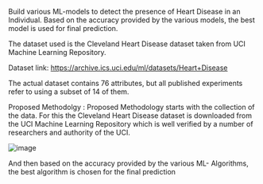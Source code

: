 Build various ML-models to detect the presence of Heart Disease in an Individual. Based on the accuracy provided by the various models, the best model is used for final prediction.

The dataset used is the Cleveland Heart Disease dataset taken from UCI Machine Learning Repository. 

Dataset link: https://archive.ics.uci.edu/ml/datasets/Heart+Disease 

The actual dataset contains 76 attributes, but all published experiments refer to using a subset of 14 of them.

Proposed Methodolgy :
Proposed Methodology starts with the collection of the data. For this the Cleveland Heart Disease dataset is downloaded from the UCI Machine Learning Repository which is well verified by a number of researchers and authority of the UCI.

![image](https://user-images.githubusercontent.com/91553557/194354207-03912b7b-0613-42c0-a0a6-9665a083a8ee.png)

And then based on the accuracy provided by the various ML- Algorithms, the best algorithm is chosen for the final prediction


